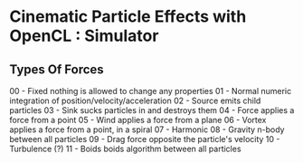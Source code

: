 Cinematic Particle Effects with OpenCL : Simulator
==================================================

Types Of Forces
---------------

00 - Fixed          nothing is allowed to change any properties
01 - Normal         numeric integration of position/velocity/acceleration
02 - Source         emits child particles
03 - Sink           sucks particles in and destroys them
04 - Force          applies a force from a point
05 - Wind           applies a force from a plane
06 - Vortex         applies a force from a point, in a spiral
07 - Harmonic
08 - Gravity        n-body between all particles
09 - Drag           force opposite the particle's velocity
10 - Turbulence     (?)
11 - Boids          boids algorithm between all particles
